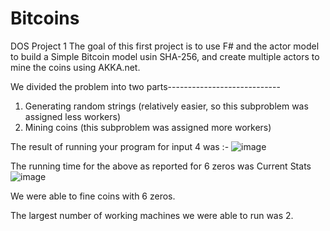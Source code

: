# Bitcoins
DOS Project 1
The goal of this first project is to use F# and the actor model to build a Simple Bitcoin model usin SHA-256, and create multiple actors to mine the coins using AKKA.net.


We divided the problem into two parts----------------------------
1. Generating random strings (relatively easier, so this subproblem was assigned less workers)
2. Mining coins (this subproblem was assigned more workers)




The result of running your program for input 4 was :- ![image](https://user-images.githubusercontent.com/72169934/134735728-1bbf02b5-9a53-4cb6-bb86-bf26bf7401ed.png)

The running time for the above as reported for 6 zeros was Current Stats
![image](https://user-images.githubusercontent.com/72169934/134735571-a6cc74f7-e595-4a24-b334-5560eced6a21.png)



We were able to fine coins with 6 zeros.


The largest number of working machines we were able to run was 2.
